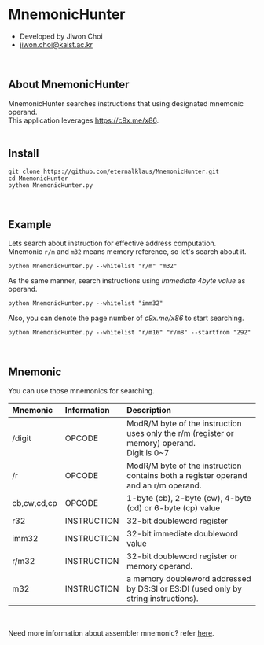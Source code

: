 # MnemonicHunter
- Developed by Jiwon Choi 
- jiwon.choi@kaist.ac.kr
<br>  

## About MnemonicHunter
MnemonicHunter searches instructions that using designated mnemonic operand.  
This application leverages https://c9x.me/x86.  
<br>  

## Install

    git clone https://github.com/eternalklaus/MnemonicHunter.git
    cd MnemonicHunter
    python MnemonicHunter.py
<br>  

## Example
Lets search about instruction for effective address computation.  
Mnemonic `r/m` and `m32` means memory reference, so let's search about it.   

    python MnemonicHunter.py --whitelist "r/m" "m32"

As the same manner, search instructions using *immediate 4byte value* as operand.

    python MnemonicHunter.py --whitelist "imm32"

Also, you can denote the page number of *c9x.me/x86* to start searching. 

    python MnemonicHunter.py --whitelist "r/m16" "r/m8" --startfrom "292"
<br>  

## Mnemonic
You can use those mnemonics for searching. 

| Mnemonic | Information | Description |
|:--------|:--------|:--------|
| /digit | OPCODE | ModR/M byte of the instruction uses only the r/m (register or memory) operand. <br> Digit is 0~7 |
| /r | OPCODE | ModR/M byte of the instruction contains both a register operand and an r/m operand. |
| cb,cw,cd,cp | OPCODE | 1-byte (cb), 2-byte (cw), 4-byte (cd) or 6-byte (cp) value |
| r32 | INSTRUCTION | 32-bit doubleword register |
| imm32 | INSTRUCTION | 32-bit immediate doubleword value |
| r/m32 | INSTRUCTION | 32-bit doubleword register or memory operand. |
| m32 | INSTRUCTION | a memory doubleword addressed by DS:SI or ES:DI (used only by string instructions).  |

<br>  

Need more information about assembler mnemonic? refer [here](http://www.uobabylon.edu.iq/uobColeges/ad_downloads/6_2708_780.pdf).
